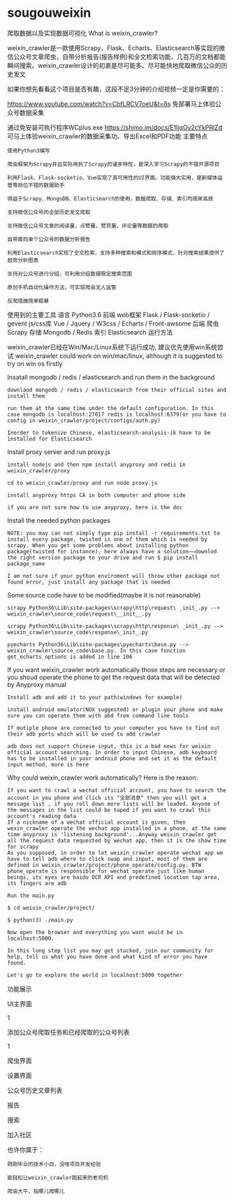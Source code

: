 # sougouweixin
爬取数据以及实现数据可视化
What is weixin_crawler?

weixin_crawler是一款使用Scrapy、Flask、Echarts、Elasticsearch等实现的微信公众号文章爬虫，自带分析报告(报告样例)和全文检索功能，几百万的文档都能瞬间搜索。weixin_crawler设计的初衷是尽可能多、尽可能快地爬取微信公众的历史发文

如果你想先看看这个项目是否有趣，这段不足3分钟的介绍视频一定是你需要的：

https://www.youtube.com/watch?v=CbfLRCV7oeU&t=8s
免部署马上体验公众号数据采集

通过免安装可执行程序WCplus.exe https://shimo.im/docs/E1IjqOy2cYkPRlZd 可马上体验weixin_crawler的数据采集功、导出Excel和PDF功能
主要特点

    使用Python3编写

    爬虫框架为Scrapy并且实际用到了Scrapy的诸多特性，是深入学习Scrapy的不错开源项目

    利用Flask、Flask-socketio、Vue实现了高可用性的UI界面。功能强大实用，是新媒体运营等岗位不错的数据助手

    得益于Scrapy、MongoDB、Elasticsearch的使用，数据爬取、存储、索引均简单高效

    支持微信公众号的全部历史发文爬取

    支持微信公众号文章的阅读量、点赞量、赞赏量、评论量等数据的爬取

    自带面向单个公众号的数据分析报告

    利用Elasticsearch实现了全文检索，支持多种搜索和模式和排序模式，针对搜索结果提供了趋势分析图表

    支持对公众号进行分组，可利用分组数据限定搜索范围

    原创手机自动化操作方法，可实现爬虫无人监管

    反爬措施简单粗暴

使用到的主要工具
语言 		Python3.6
前端 	web框架 	Flask / Flask-socketio / gevent
	js/css库 	Vue / Jquery / W3css / Echarts / Front-awsome
后端 	爬虫 	Scrapy
	存储 	Mongodb / Redis
	索引 	Elasticsearch
运行方法

weixin_crawler已经在Win/Mac/Linux系统下运行成功, 建议优先使用win系统尝试 weixin_crawler could work on win/mac/linux, although it is suggested to try on win os firstly

Insatall mongodb / redis / elasticsearch and run them in the background

    downlaod mongodb / redis / elasticsearch from their official sites and install them

    run them at the same time under the default configuration. In this case mongodb is localhost:27017 redis is localhost:6379(or you have to config in weixin_crawler/project/configs/auth.py)

    Inorder to tokenize Chinese, elasticsearch-analysis-ik have to be installed for Elasticsearch

Install proxy server and run proxy.js

    install nodejs and then npm install anyproxy and redis in weixin_crawler/proxy

    cd to weixin_crawler/proxy and run node proxy.js

    install anyproxy https CA in both computer and phone side

    if you are not sure how to use anyproxy, here is the doc

Install the needed python packages

    NOTE: you may can not simply type pip install -r requirements.txt to install every package, twisted is one of them which is needed by scrapy. When you get some problems about installing python package(twisted for instance), here always have a solution——downlod the right version package to your drive and run $ pip install package_name

    I am not sure if your python enviroment will throw other package not found error, just install any package that is needed

Some source code have to be modified(maybe it is not reasonable)

    scrapy Python36\Lib\site-packages\scrapy\http\request\ _init_.py --> weixin_crawler\source_code\request\__init__.py

    scrapy Python36\Lib\site-packages\scrapy\http\response\ _init_.py --> weixin_crawler\source_code\response\_init_.py

    pyecharts Python36\Lib\site-packages\pyecharts\base.py --> weixin_crawler\source_code\base.py. In this case function get_echarts_options is added in line 106

If you want weixin_crawler work automatically those steps are necessary or you shoud operate the phone to get the request data that will be detected by Anyproxy manual

    Install adb and add it to your path(windows for example)

    install android emulator(NOX suggested) or plugin your phone and make sure you can operate them with abd from command line tools

    If mutiple phone are connected to your computer you have to find out their adb ports which will be used to add crawler

    adb does not support Chinese input, this is a bad news for weixin official account searching. In order to input Chinese, adb keyboard has to be installed in your android phone and set it as the default input method, more is here

Why could weixin_crawler work automatically? Here is the reason:

    If you want to crawl a wechat official account, you have to search the account in you phone and click its "全部消息" then you will get a message list , if you roll down more lists will be loaded. Anyone of the messages in the list could be taped if you want to crawl this account's reading data
    If a nickname of a wechat official account is given, then wexin_crawler operate the wechat app installed in a phone, at the same time anyproxy is 'listening background'...Anyway weixin_crawler get all the request data requested by wechat app, then it is the show time for scrapy
    As you supposed, in order to let weixin_crawler operate wechat app we have to tell adb where to click swap and input, most of them are defined in weixin_crawler/project/phone_operate/config.py. BTW phone_operate is responsible for wechat operate just like human beings, its eyes are baidu OCR API and predefined location tap area, its fingers are adb

    Run the main.py

    $ cd weixin_crawler/project/

    $ python(3) ./main.py

    Now open the browser and everything you want would be in localhost:5000.

    In this long step list you may get stucked, join our community for help, tell us what you have done and what kind of error you have found.

    Let's go to explore the world in localhost:5000 together

功能展示

UI主界面

1

添加公众号爬取任务和已经爬取的公众号列表

1

爬虫界面

设置界面

公众号历史文章列表

报告

搜索

加入社区

也许你属于：

    刚刚毕业的技术小白，没啥项目开发经验

    能轻松让weixin_crawler跑起来的老司机

    爬虫大牛，指哪儿爬哪儿
